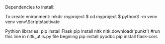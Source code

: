 Dependencies to install:

To create enironment:
mkdir myproject
$ cd myproject
$ python3 -m venv venv
venv\Scripts\activate

Pythion libraries:
pip install Flask
pip install nltk
nltk.download('punkt') #run this line in nltk_utils.py file begining
pip install pyodbc
pip install flask-cors
